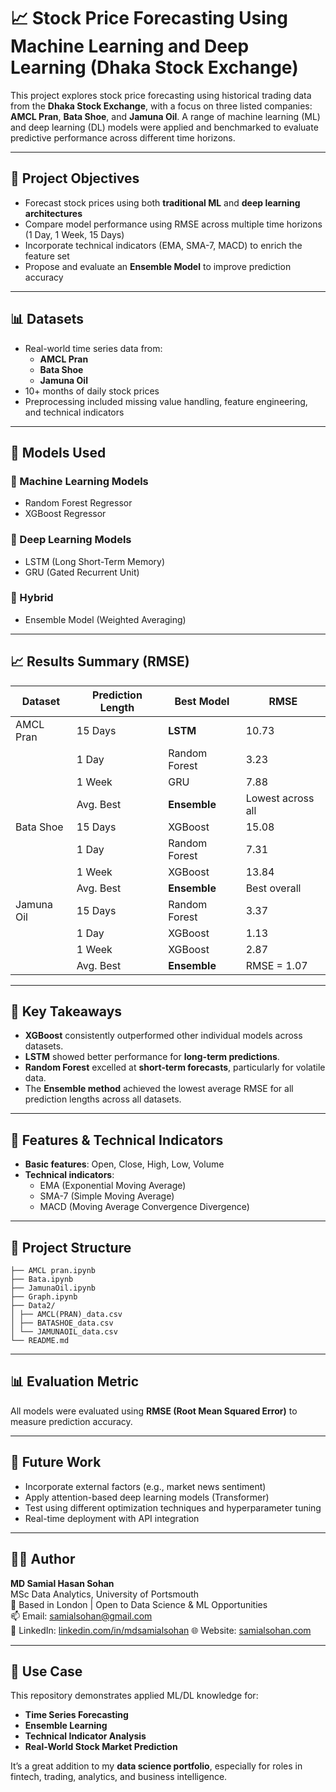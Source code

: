 # 📈 Stock Price Forecasting Using Machine Learning and Deep Learning (Dhaka Stock Exchange)

This project explores stock price forecasting using historical trading data from the **Dhaka Stock Exchange**, with a focus on three listed companies: **AMCL Pran**, **Bata Shoe**, and **Jamuna Oil**. A range of machine learning (ML) and deep learning (DL) models were applied and benchmarked to evaluate predictive performance across different time horizons.

---

## 🎯 Project Objectives

- Forecast stock prices using both **traditional ML** and **deep learning architectures**
- Compare model performance using RMSE across multiple time horizons (1 Day, 1 Week, 15 Days)
- Incorporate technical indicators (EMA, SMA-7, MACD) to enrich the feature set
- Propose and evaluate an **Ensemble Model** to improve prediction accuracy

---

## 📊 Datasets

- Real-world time series data from:
  - **AMCL Pran**
  - **Bata Shoe**
  - **Jamuna Oil**
- 10+ months of daily stock prices
- Preprocessing included missing value handling, feature engineering, and technical indicators

---

## 🧠 Models Used

### 🔹 Machine Learning Models
- Random Forest Regressor
- XGBoost Regressor

### 🔹 Deep Learning Models
- LSTM (Long Short-Term Memory)
- GRU (Gated Recurrent Unit)

### 🔹 Hybrid
- Ensemble Model (Weighted Averaging)

---

## 📈 Results Summary (RMSE)

| Dataset     | Prediction Length | Best Model      | RMSE    |
|-------------|--------------------|------------------|---------|
| AMCL Pran   | 15 Days            | **LSTM**         | 10.73   |
|             | 1 Day              | Random Forest    | 3.23    |
|             | 1 Week             | GRU              | 7.88    |
|             | Avg. Best          | **Ensemble**     | Lowest across all |
| Bata Shoe   | 15 Days            | XGBoost          | 15.08   |
|             | 1 Day              | Random Forest    | 7.31    |
|             | 1 Week             | XGBoost          | 13.84   |
|             | Avg. Best          | **Ensemble**     | Best overall |
| Jamuna Oil  | 15 Days            | Random Forest    | 3.37    |
|             | 1 Day              | XGBoost          | 1.13    |
|             | 1 Week             | XGBoost          | 2.87    |
|             | Avg. Best          | **Ensemble**     | RMSE = 1.07 |

---

## 📌 Key Takeaways

- **XGBoost** consistently outperformed other individual models across datasets.
- **LSTM** showed better performance for **long-term predictions**.
- **Random Forest** excelled at **short-term forecasts**, particularly for volatile data.
- The **Ensemble method** achieved the lowest average RMSE for all prediction lengths across all datasets.

---

## 🔧 Features & Technical Indicators

- **Basic features**: Open, Close, High, Low, Volume
- **Technical indicators**:
  - EMA (Exponential Moving Average)
  - SMA-7 (Simple Moving Average)
  - MACD (Moving Average Convergence Divergence)

---

## 📂 Project Structure

```📁 Dhaka-Stock-Prediction/
├── AMCL pran.ipynb
├── Bata.ipynb
├── JamunaOil.ipynb
├── Graph.ipynb
├── Data2/
│ ├── AMCL(PRAN)_data.csv
│ ├── BATASHOE_data.csv
│ └── JAMUNAOIL_data.csv
└── README.md
```

---

## 📊 Evaluation Metric

All models were evaluated using **RMSE (Root Mean Squared Error)** to measure prediction accuracy.

---

## 🧪 Future Work

- Incorporate external factors (e.g., market news sentiment)
- Apply attention-based deep learning models (Transformer)
- Test using different optimization techniques and hyperparameter tuning
- Real-time deployment with API integration

---

## 🙋‍♂️ Author

**MD Samial Hasan Sohan**  
MSc Data Analytics, University of Portsmouth  
📍 Based in London | Open to Data Science & ML Opportunities  
📫 Email: [samialsohan@gmail.com](mailto:samialsohan@gmail.com)  
🔗 LinkedIn: [linkedin.com/in/mdsamialsohan](https://www.linkedin.com/in/mdsamialsohan/)
🌐 Website: [samialsohan.com](https://www.samialsohan.com)

---

## 💼 Use Case

This repository demonstrates applied ML/DL knowledge for:
- **Time Series Forecasting**
- **Ensemble Learning**
- **Technical Indicator Analysis**
- **Real-World Stock Market Prediction**

It’s a great addition to my **data science portfolio**, especially for roles in fintech, trading, analytics, and business intelligence.

